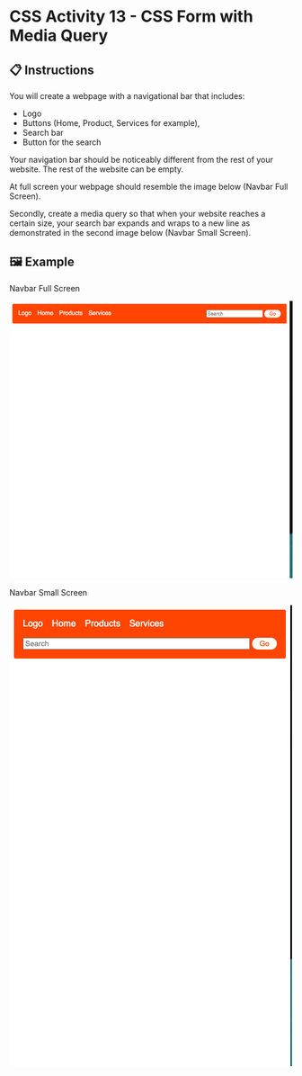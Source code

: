 # CSS Activity 13 - CSS Form with Media Query

## 📋 Instructions

You will create a webpage with a navigational bar that includes:
- Logo
- Buttons (Home, Product, Services for example),
- Search bar
- Button for the search

Your navigation bar should be noticeably different from the rest of your website. The rest of the website can be empty. 

At full screen your webpage should resemble the image below (Navbar Full Screen).  

Secondly, create a media query so that when your website reaches a certain size, your search bar expands and wraps to a new line as demonstrated in the second image below (Navbar Small Screen).

## 🖼️ Example

Navbar Full Screen

![](../../../Assets/CSS/navbarFull.png)


Navbar Small Screen

![](../../../Assets/CSS/navbarSmall.png)